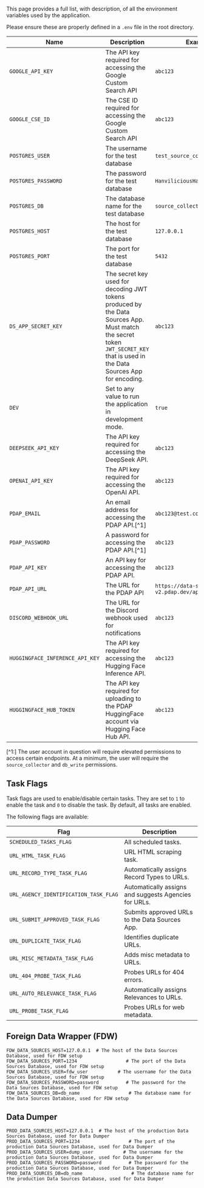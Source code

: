 This page provides a full list, with description, of all the environment variables used by the application.

Please ensure these are properly defined in a `.env` file in the root directory.

| Name                            | Description                                                                                                                                                                   | Example                                                                                      |
|---------------------------------|-------------------------------------------------------------------------------------------------------------------------------------------------------------------------------|----------------------------------------------------------------------------------------------|
| `GOOGLE_API_KEY`                | The API key required for accessing the Google Custom Search API                                                                                                               | `abc123`                                                                                     |
| `GOOGLE_CSE_ID`                 | The CSE ID required for accessing the Google Custom Search API                                                                                                                | `abc123`                                                                                     |
| `POSTGRES_USER`                 | The username for the test database                                                                                                                                            | `test_source_collector_user`                                                                 |
| `POSTGRES_PASSWORD`             | The password for the test database                                                                                                                                            | `HanviliciousHamiltonHilltops`                                                               |
| `POSTGRES_DB`                   | The database name for the test database                                                                                                                                       | `source_collector_test_db`                                                                   |
| `POSTGRES_HOST`                 | The host for the test database                                                                                                                                                | `127.0.0.1`                                                                                  |
| `POSTGRES_PORT`                 | The port for the test database                                                                                                                                                | `5432`                                                                                       |
| `DS_APP_SECRET_KEY`             | The secret key used for decoding JWT tokens produced by the Data Sources App. Must match the secret token `JWT_SECRET_KEY` that is used in the Data Sources App for encoding. | `abc123`                                                                                     |
| `DEV`                           | Set to any value to run the application in development mode.                                                                                                                  | `true`                                                                                       |
| `DEEPSEEK_API_KEY`              | The API key required for accessing the DeepSeek API.                                                                                                                          | `abc123`                                                                                     |
| `OPENAI_API_KEY`                | The API key required for accessing the OpenAI API.                                                                                                                            | `abc123`                                                                                     |
| `PDAP_EMAIL`                    | An email address for accessing the PDAP API.[^1]                                                                                                                              | `abc123@test.com`                                                                            |
| `PDAP_PASSWORD`                 | A password for accessing the PDAP API.[^1]                                                                                                                                    | `abc123`                                                                                     |
| `PDAP_API_KEY`                  | An API key for accessing the PDAP API.                                                                                                                                        | `abc123`                                                                                     |
| `PDAP_API_URL`                  | The URL for the PDAP API                                                                                                                                                      | `https://data-sources-v2.pdap.dev/api`                                                       |
| `DISCORD_WEBHOOK_URL`           | The URL for the Discord webhook used for notifications                                                                                                                        | `abc123`                                                                                     |
| `HUGGINGFACE_INFERENCE_API_KEY` | The API key required for accessing the Hugging Face Inference API.                                                                                                            | `abc123`                                                                                     |
| `HUGGINGFACE_HUB_TOKEN`         | The API key required for uploading to the PDAP HuggingFace account via Hugging Face Hub API.                                                                                                                                                                     | `abc123`  |



[^1:] The user account in question will require elevated permissions to access certain endpoints. At a minimum, the user will require the `source_collector` and `db_write` permissions.

## Task Flags
Task flags are used to enable/disable certain tasks. They are set to `1` to enable the task and `0` to disable the task. By default, all tasks are enabled.

The following flags are available:

| Flag | Description                                           |
|------|-------------------------------------------------------|
| `SCHEDULED_TASKS_FLAG` | All scheduled tasks.                                  |
| `URL_HTML_TASK_FLAG` | URL HTML scraping task.                               |
| `URL_RECORD_TYPE_TASK_FLAG`| Automatically assigns Record Types to URLs.           |
| `URL_AGENCY_IDENTIFICATION_TASK_FLAG` | Automatically assigns and suggests Agencies for URLs. |
| `URL_SUBMIT_APPROVED_TASK_FLAG` | Submits approved URLs to the Data Sources App.        |
| `URL_DUPLICATE_TASK_FLAG` | Identifies duplicate URLs.                            |
| `URL_MISC_METADATA_TASK_FLAG` | Adds misc metadata to URLs.                           |
| `URL_404_PROBE_TASK_FLAG` | Probes URLs for 404 errors.                           |
| `URL_AUTO_RELEVANCE_TASK_FLAG` | Automatically assigns Relevances to URLs.             |
| `URL_PROBE_TASK_FLAG` | Probes URLs for web metadata.                         |


## Foreign Data Wrapper (FDW)
```
FDW_DATA_SOURCES_HOST=127.0.0.1  # The host of the Data Sources Database, used for FDW setup
FDW_DATA_SOURCES_PORT=1234                  # The port of the Data Sources Database, used for FDW setup
FDW_DATA_SOURCES_USER=fdw_user           # The username for the Data Sources Database, used for FDW setup
FDW_DATA_SOURCES_PASSWORD=password          # The password for the Data Sources Database, used for FDW setup
FDW_DATA_SOURCES_DB=db_name                  # The database name for the Data Sources Database, used for FDW setup

```

## Data Dumper

```
PROD_DATA_SOURCES_HOST=127.0.0.1  # The host of the production Data Sources Database, used for Data Dumper
PROD_DATA_SOURCES_PORT=1234                  # The port of the production Data Sources Database, used for Data Dumper
PROD_DATA_SOURCES_USER=dump_user           # The username for the production Data Sources Database, used for Data Dumper
PROD_DATA_SOURCES_PASSWORD=password          # The password for the production Data Sources Database, used for Data Dumper
PROD_DATA_SOURCES_DB=db_name                  # The database name for the production Data Sources Database, used for Data Dumper
```